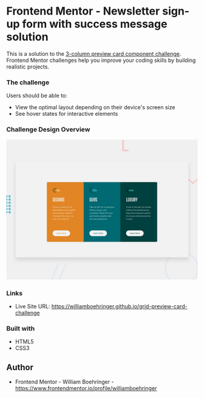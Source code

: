 # Frontend Mentor - Newsletter sign-up form with success message solution

This is a solution to the [3-column preview card component challenge](https://www.frontendmentor.io/challenges/3column-preview-card-component-pH92eAR2-). Frontend Mentor challenges help you improve your coding skills by building realistic projects.

### The challenge

Users should be able to:

- View the optimal layout depending on their device's screen size
- See hover states for interactive elements

### Challenge Design Overview

![Design preview for the 3-column preview card component coding challenge](./design/desktop-preview.jpg)

### Links

- Live Site URL: https://williamboehringer.github.io/grid-preview-card-challenge

### Built with

- HTML5
- CSS3

## Author

- Frontend Mentor - William Boehringer - https://www.frontendmentor.io/profile/williamboehringer
